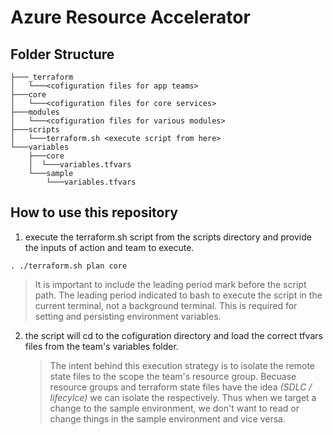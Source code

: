 # Azure Resource Accelerator

## Folder Structure

```your root folder
├───_terraform
│   └───<cofiguration files for app teams>
├───core
│   └───<cofiguration files for core services>
├───modules
│   └───<cofiguration files for various modules>
├───scripts
│   └───terraform.sh <execute script from here>
└───variables
    ├───core
    │  └───variables.tfvars
    └───sample
        └───variables.tfvars
```

## How to use this repository

1. execute the terraform.sh script from the scripts directory and provide the inputs of action and team to execute.

```
. ./terraform.sh plan core
```

> It is important to include the leading period mark before the script path. The leading period indicated to bash to execute the script in the current terminal, not a background terminal. This is required for setting and persisting environment variables.

2. the script will cd to the cofiguration directory and load the correct tfvars files from the team's variables folder.
   > The intent behind this execution strategy is to isolate the remote state files to the scope the team's resource group. Becuase resource groups and terraform state files have the idea _(SDLC / lifecylce)_ we can isolate the respectively. Thus when we target a change to the sample environment, we don't want to read or change things in the sample environment and vice versa.
